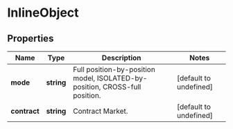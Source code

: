 # InlineObject

## Properties

Name | Type | Description | Notes
------------ | ------------- | ------------- | -------------
**mode** | **string** | Full position-by-position model, ISOLATED-by-position, CROSS-full position. | [default to undefined]
**contract** | **string** | Contract Market. | [default to undefined]

